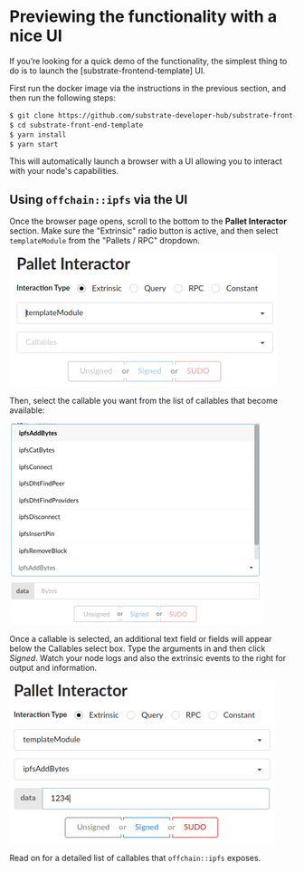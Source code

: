 # Previewing the functionality with a nice UI

If you’re looking for a quick demo of the functionality, the simplest thing to do is to launch
the [substrate-frontend-template] UI.

First run the docker image via the instructions in the previous section, and then run the 
following steps:

```bash
$ git clone https://github.com/substrate-developer-hub/substrate-front-end-template
$ cd substrate-front-end-template
$ yarn install
$ yarn start
```

This will automatically launch a browser with a UI allowing you to interact with your node's
capabilities.

## Using `offchain::ipfs` via the UI

Once the browser page opens, scroll to the bottom to the **Pallet Interactor** section.
Make sure the "Extrinsic" radio button is active, and then select `templateModule` from the
"Pallets / RPC" dropdown.

![Pallet Interactor Screenshot 1](./img/pallet-interactor-1.png)

Then, select the callable you want from the list of callables that become available:

![Pallet Interactor Screenshot 2](./img/pallet-interactor-2.png)

Once a callable is selected, an additional text field or fields will appear below the Callables
select box. Type the arguments in and then click *Signed*. Watch your node logs and also the
extrinsic events to the right for output and information.

![Pallet Interactor Screenshot 3](./img/pallet-interactor-3.png)

Read on for a detailed list of callables that `offchain::ipfs` exposes.

